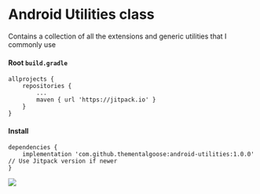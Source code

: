 # Android Utilities class 

Contains a collection of all the extensions and generic utilities that I commonly use

#### Root `build.gradle`

```
allprojects {
	repositories {
		...
		maven { url 'https://jitpack.io' }
	}
}
```

#### Install 

```
dependencies {
    implementation 'com.github.thementalgoose:android-utilities:1.0.0'     // Use Jitpack version if newer
}
```

[![](https://jitpack.io/v/thementalgoose/android-utilities.svg)](https://jitpack.io/#thementalgoose/android-utilities)